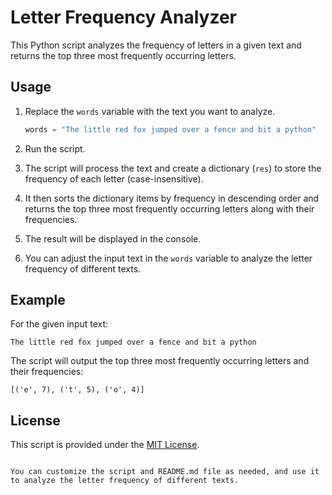 # Letter Frequency Analyzer

This Python script analyzes the frequency of letters in a given text and returns the top three most frequently occurring letters.

## Usage

1. Replace the `words` variable with the text you want to analyze.

   ```python
   words = "The little red fox jumped over a fence and bit a python"
   ```

2. Run the script.

3. The script will process the text and create a dictionary (`res`) to store the frequency of each letter (case-insensitive).

4. It then sorts the dictionary items by frequency in descending order and returns the top three most frequently occurring letters along with their frequencies.

5. The result will be displayed in the console.

6. You can adjust the input text in the `words` variable to analyze the letter frequency of different texts.

## Example

For the given input text:
```
The little red fox jumped over a fence and bit a python
```

The script will output the top three most frequently occurring letters and their frequencies:
```
[('e', 7), ('t', 5), ('o', 4)]
```

## License

This script is provided under the [MIT License](LICENSE).
```

You can customize the script and README.md file as needed, and use it to analyze the letter frequency of different texts.
